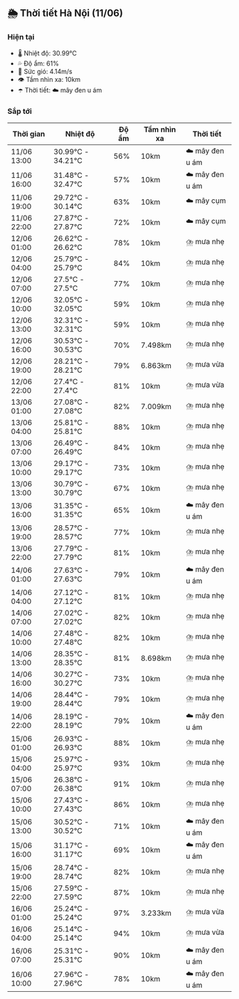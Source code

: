 ## 🌦️ Thời tiết Hà Nội (11/06)

### Hiện tại

- 🌡️ Nhiệt độ: 30.99℃
- 💦 Độ ẩm: 61%
- 💨 Sức gió: 4.14m/s
- 👁️ Tầm nhìn xa: 10km
- ☂️ Thời tiết: ☁️ mây đen u ám

### Sắp tới

| Thời gian | Nhiệt độ | Độ ẩm | Tầm nhìn xa | Thời tiết |
| --- | --- | --- | --- | --- |
| 11/06 13:00 | 30.99℃ - 34.21℃ | 56% | 10km | ☁️ mây đen u ám |
| 11/06 16:00 | 31.48℃ - 32.47℃ | 57% | 10km | ☁️ mây đen u ám |
| 11/06 19:00 | 29.72℃ - 30.14℃ | 63% | 10km | ☁️ mây cụm |
| 11/06 22:00 | 27.87℃ - 27.87℃ | 72% | 10km | ☁️ mây cụm |
| 12/06 01:00 | 26.62℃ - 26.62℃ | 78% | 10km | ⛈️ mưa nhẹ |
| 12/06 04:00 | 25.79℃ - 25.79℃ | 84% | 10km | ⛈️ mưa nhẹ |
| 12/06 07:00 | 27.5℃ - 27.5℃ | 77% | 10km | ⛈️ mưa nhẹ |
| 12/06 10:00 | 32.05℃ - 32.05℃ | 59% | 10km | ⛈️ mưa nhẹ |
| 12/06 13:00 | 32.31℃ - 32.31℃ | 59% | 10km | ⛈️ mưa nhẹ |
| 12/06 16:00 | 30.53℃ - 30.53℃ | 70% | 7.498km | ⛈️ mưa nhẹ |
| 12/06 19:00 | 28.21℃ - 28.21℃ | 79% | 6.863km | ⛈️ mưa vừa |
| 12/06 22:00 | 27.4℃ - 27.4℃ | 81% | 10km | ⛈️ mưa vừa |
| 13/06 01:00 | 27.08℃ - 27.08℃ | 82% | 7.009km | ⛈️ mưa nhẹ |
| 13/06 04:00 | 25.81℃ - 25.81℃ | 88% | 10km | ⛈️ mưa nhẹ |
| 13/06 07:00 | 26.49℃ - 26.49℃ | 84% | 10km | ⛈️ mưa nhẹ |
| 13/06 10:00 | 29.17℃ - 29.17℃ | 73% | 10km | ⛈️ mưa nhẹ |
| 13/06 13:00 | 30.79℃ - 30.79℃ | 67% | 10km | ⛈️ mưa nhẹ |
| 13/06 16:00 | 31.35℃ - 31.35℃ | 65% | 10km | ☁️ mây đen u ám |
| 13/06 19:00 | 28.57℃ - 28.57℃ | 77% | 10km | ⛈️ mưa nhẹ |
| 13/06 22:00 | 27.79℃ - 27.79℃ | 81% | 10km | ⛈️ mưa nhẹ |
| 14/06 01:00 | 27.63℃ - 27.63℃ | 79% | 10km | ☁️ mây đen u ám |
| 14/06 04:00 | 27.12℃ - 27.12℃ | 81% | 10km | ⛈️ mưa nhẹ |
| 14/06 07:00 | 27.02℃ - 27.02℃ | 82% | 10km | ⛈️ mưa nhẹ |
| 14/06 10:00 | 27.48℃ - 27.48℃ | 82% | 10km | ⛈️ mưa nhẹ |
| 14/06 13:00 | 28.35℃ - 28.35℃ | 81% | 8.698km | ⛈️ mưa nhẹ |
| 14/06 16:00 | 30.27℃ - 30.27℃ | 73% | 10km | ⛈️ mưa nhẹ |
| 14/06 19:00 | 28.44℃ - 28.44℃ | 79% | 10km | ⛈️ mưa nhẹ |
| 14/06 22:00 | 28.19℃ - 28.19℃ | 79% | 10km | ☁️ mây đen u ám |
| 15/06 01:00 | 26.93℃ - 26.93℃ | 88% | 10km | ⛈️ mưa nhẹ |
| 15/06 04:00 | 25.97℃ - 25.97℃ | 93% | 10km | ⛈️ mưa nhẹ |
| 15/06 07:00 | 26.38℃ - 26.38℃ | 91% | 10km | ⛈️ mưa nhẹ |
| 15/06 10:00 | 27.43℃ - 27.43℃ | 86% | 10km | ⛈️ mưa nhẹ |
| 15/06 13:00 | 30.52℃ - 30.52℃ | 71% | 10km | ☁️ mây đen u ám |
| 15/06 16:00 | 31.17℃ - 31.17℃ | 69% | 10km | ☁️ mây đen u ám |
| 15/06 19:00 | 28.74℃ - 28.74℃ | 82% | 10km | ⛈️ mưa nhẹ |
| 15/06 22:00 | 27.59℃ - 27.59℃ | 87% | 10km | ⛈️ mưa nhẹ |
| 16/06 01:00 | 25.24℃ - 25.24℃ | 97% | 3.233km | ⛈️ mưa vừa |
| 16/06 04:00 | 25.14℃ - 25.14℃ | 94% | 10km | ⛈️ mưa vừa |
| 16/06 07:00 | 25.31℃ - 25.31℃ | 90% | 10km | ☁️ mây đen u ám |
| 16/06 10:00 | 27.96℃ - 27.96℃ | 78% | 10km | ☁️ mây đen u ám |
